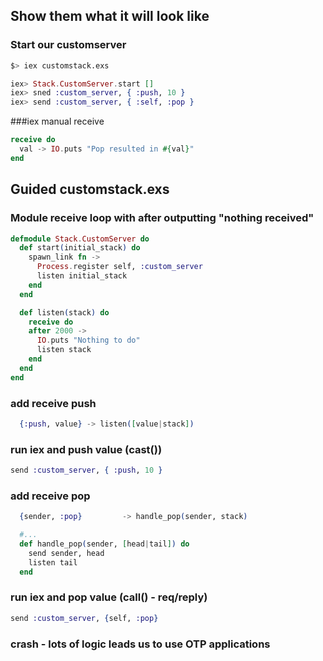 ## Show them what it will look like

### Start our customserver
```bash
$> iex customstack.exs
```
```elixir
iex> Stack.CustomServer.start []
iex> sned :custom_server, { :push, 10 }
iex> send :custom_server, { :self, :pop }
```

###iex manual receive

```elixir
receive do
  val -> IO.puts "Pop resulted in #{val}"
end
```

## Guided customstack.exs
### Module receive loop with after outputting "nothing received"

```elixir
defmodule Stack.CustomServer do
  def start(initial_stack) do
    spawn_link fn ->
      Process.register self, :custom_server
      listen initial_stack
    end
  end

  def listen(stack) do
    receive do
    after 2000 ->
      IO.puts "Nothing to do"
      listen stack
    end
  end
end
```

### add receive push

```elixir
  {:push, value} -> listen([value|stack])
```

### run iex and push value (cast())

```elixir
send :custom_server, { :push, 10 }
```

### add receive pop

```elixir
  {sender, :pop}         -> handle_pop(sender, stack)

  #...
  def handle_pop(sender, [head|tail]) do
    send sender, head
    listen tail
  end
```

### run iex and pop value (call() - req/reply)

```elixir
send :custom_server, {self, :pop}
```

### crash - lots of logic leads us to use OTP applications

